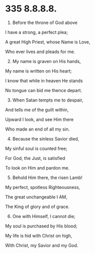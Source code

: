 # 335 8.8.8.8.

1.  Before the throne of God above

I have a strong, a perfect plea;

A great High Priest, whose Name is Love,

Who ever lives and pleads for me.

2.  My name is graven on His hands,

My name is written on His heart;

I know that while in heaven He stands

No tongue can bid me thence depart.

3.  When Satan tempts me to despair,

And tells me of the guilt within,

Upward I look, and see Him there

Who made an end of all my sin.

4.  Because the sinless Savior died,

My sinful soul is counted free;

For God, the Just, is satisfied

To look on Him and pardon me.

5.  Behold Him there, the risen Lamb!

My perfect, spotless Righteousness,

The great unchangeable I AM,

The King of glory and of grace.

6.  One with Himself, I cannot die;

My soul is purchased by His blood;

My life is hid with Christ on high,

With Christ, my Savior and my God.

